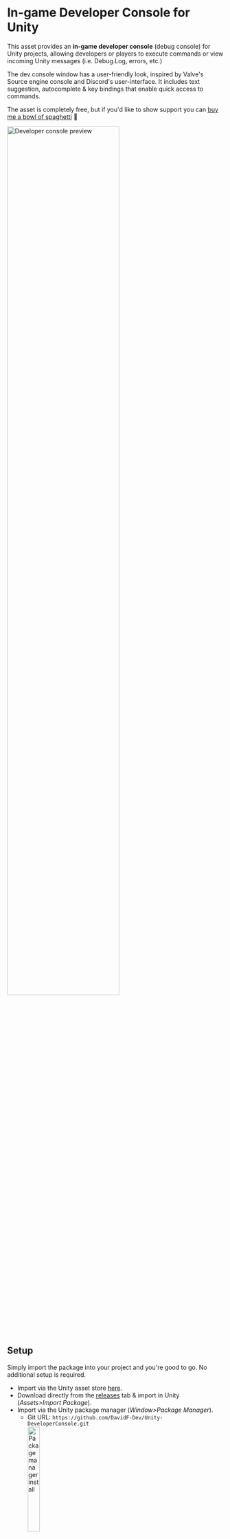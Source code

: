 # In-game Developer Console for Unity
This asset provides an <b>in-game developer console</b> (debug console) for Unity projects, allowing developers or players to execute commands or view incoming Unity messages (i.e. Debug.Log, errors, etc.)

The dev console window has a user-friendly look, inspired by Valve's Source engine console and Discord's user-interface. It includes text suggestion, autocomplete & key bindings that enable quick access to commands.

The asset is completely free, but if you'd like to show support you can [buy me a bowl of spaghetti](https://www.buymeacoffee.com/davidfdev) 🍝

<img src="/.github/preview2.gif" alt="Developer console preview" width="72%"></img>

## Setup
Simply import the package into your project and you're good to go. No additional setup is required.
- Import via the Unity asset store [here](https://u3d.as/2EE5).
- Download directly from the [releases](https://github.com/DavidF-Dev/Unity-DeveloperConsole/releases) tab & import in Unity (<i>Assets>Import Package</i>).
- Import via the Unity package manager (<i>Window>Package Manager</i>).
  - Git URL: ``https://github.com/DavidF-Dev/Unity-DeveloperConsole.git``</br>
    <img src="/.github/install1.png" alt="Package manager install" width="25%"></src>
  - <i>Or</i> add the following line to <i>Packages/manifest.json</i>:</br>``"com.davidfdev.devconsole": "https://github.com/DavidF-Dev/Unity-DeveloperConsole.git"``

## Usage
When the game is running, press tilde ``~`` to toggle the dev console window. The window has an input field along the bottom where commands can be entered. Pressing ENTER will execute the typed command.
- Use the UP / DOWN arrows to cycle through the command history or suggested commands.
- Use TAB to autocomplete a suggested command.

### Commands
Commands are in the form: <b>commandName parameter1 parameter2 ... parameterN</b>. Some commands have no parameters!

Typing "<b>commands</b>" will display a list of all available commands in the console log.</br>
Typing "<b>help print</b>" will provide helpful information about the <b>print</b> command.</br>
Typing "<b>print "Hello world!"</b>" will display the message "Hello world!" in the console log.

Text that is encased by quotation marks ``"`` will be interpreted as a single parameter.

### Scripting
The dev console can be accessed via the ``DevConsole`` static class in the ``DavidFDev.DevConsole`` namespace.
- ``Enable/DisableConsole()``: enable or disable the dev console entirely (disabled by default in release builds).
- ``Open/CloseConsole()``: open or close the dev console window.
- ``Log()``: log a message to the dev console.
- ``SetToggleKey()``: change or disable the key used to toggle the dev console window.
- ``AddCommand()``: add a custom command to the dev console database.

#### Example
```cs
using DavidFDev.DevConsole;
DevConsole.EnableConsole();
DevConsole.SetToggleKey(null);
DevConsole.Log("Hello world!");
```

### Custom commands
Custom commands can be added to the dev console by developers. They can be created in two ways:
- Use ``Command.Create()`` to initialise a new command instance, allowing for multiple parameters and aliases.
- Add the ``[DevConsoleCommand]`` attribute above a static method declaration, using the method body as the callback and arguments as command parameters.

#### Parameters
Default supported parameter types implement the [``IConvertible``](https://docs.microsoft.com/en-us/dotnet/api/system.iconvertible) interface (e.g. ``int``, ``float``, ``string``, ``bool``, etc.)</br>
To add a custom type, use ``DevConsole.AddParameterType<T>()`` (see FAQ below).</br>
- Enums are also supported.</br>
- Nullable-type parameters accept "null" and "~" (e.g. ``GameObject`` or ``Color?``).
- Value-type parameters accept "default" and "~" (e.g. ``Int32`` or ``Color``).

Commands that use a nullable bool (``Boolean?``) are used primarily as a toggle. For example, executing "<b>showfps ~</b>" will toggle showing the fps on-screen.

#### Example using Command.Create
```cs
DevConsole.AddCommand(Command.Create<string>(
  name: "print",
  aliases: "say,display",
  helpText: "Display a message in the dev console",
  p1: Parameter.Create(
    name: "message",
    helpText: "Message to display"
  ),
  callback: (string message) => DevConsole.Log(message)
));
```

#### Example using attribute
```cs
[DevConsoleCommand(
  name: "print",
  aliases: "say,display",
  helpText: "Display a message in the dev console",
  parameterHelpText: "Message to display"
)]
private static void Print(string message) => DevConsole.Log(message);
```

### Built-in commands
The asset provides various built-in commands.
- ``commands``: display a list of available commands.
- ``help (String)commandName``: display helpful information about the specified command.
- ``print (String)message``: display a message in the dev console log.
- ``exit``: exit the game.
- ``fullscreen (Boolean?)enabled``: query or set whether the window is fullscreen.
- ``bind (InputKey)key (String)command``: bind the specified key to execute a command, even if the dev console window is closed.
- ``showfps (Boolean?)enabled``: query or set whether to display the fps on-screen.
- ``cs_evaluate (String)expression``: evaluate a C# expression or statement and display the result.
- ``scene_load (Int32)buildIndex``: load a scene.
- ``scene_info (Int32)sceneIndex``: display information about an active scene.
- ``obj_list``: display a hierarchical list of all game objects in the scene.
- ``obj_info (String)name``: display information about a game object.
- ``sys_info``: display information about the system.
- ``enum (String)enumName``: display all values of the specified enum.

And more...

## FAQ
<b>Q. Does the asset support the new input system?</b></br>
A. Yes, the dev console supports both the legacy and new input system. The correct input system will be chosen automatically by the asset during compilation.

<b>Q. Does the dev console work in release builds?</b></br>
A. Yes, the dev console can be used in release builds, but will need to be enabled via script: ``DevConsole.EnableConsole()``. It can be included in commercial projects as long as the [licensing conditions](https://github.com/DavidF-Dev/Unity-DeveloperConsole/blob/main/LICENSE.md) are fulfilled. Furthermore, specific commands can be set up to only work in development builds.

<b>Q. How do I add a custom parameter type?</b></br>
A. Use ``DevConsole.AddParameterType<T>()`` to enable the use of the specified type as parameters. A parser function must be provided, which converts a string into the parameter type.
```cs
DevConsole.AddParameterType<GameObject>((string input) => GameObject.Find(input));
```

<b>Q. Can I remove a built-in command?</b></br>
A. Yes, use ``DevConsole.RemoveCommand()`` to remove almost any command. There are a few permanent commands that cannot be removed that are deemed essential for the developer console to run correctly.

<b>Q. How can I stop keyboard input in the dev console from triggering game-specific actions (e.g. space will make the character jump even though the input field is focused)?</b></br>
A. As far as I know, this is an unavoidable issue. I recommend making a global property for your game (e.g. ``AllowGameInput``) which you can query before performing any game-specific input. This property can then reference ``DevConsole.IsOpenAndFocused``, effectively disabling game-specific input when the dev console is open and the input field is focused. 
```cs
public static bool AllowGameInput => !DevConsole.IsOpenAndFocused;

private void CheckGameInput()
{
  if (!AllowGameInput) return;
  
  // ... check game input
}
```

<b>Q. This isn't quite what I'm after</b></br>
A. There are alternatives available by other developers - each slightly different. If this one doesn't meet your needs, then maybe one of theirs will:
- [yasirkula's Unity In-game Debug Console](https://github.com/yasirkula/UnityIngameDebugConsole).
- [popcron's Unity Console](https://github.com/popcron/console)
- [piveclabs' In-game Console](https://docs.piveclabs.com/assets-for-unity/developer-tools-for-unity/in-game-console)

Otherwise, feel free to send me a message if there's a feature you'd like to see added to this asset.

## Acknowledgements
- [@exdli](https://twitter.com/exdli/status/14063908189448642653) for help with supporting both input systems.
- [SpeedCrunch](https://speedcrunch.org/) calculator which inspired the command suggestion / autocomplete design.
- [FiraCode](https://github.com/tonsky/FiraCode) font used under the SIL Open Font License 1.1.

## Contact
If you have any questions or would like to get in contact, shoot me an email at contact@davidfdev.com. Alternatively, you can send me a direct message on Twitter at [@DavidF_Dev](https://twitter.com/DavidF_Dev).</br></br>
Consider showing support by [buying me a bowl of spaghetti](https://www.buymeacoffee.com/davidfdev) 🍝</br>
View my other Unity tools on my [website](https://www.davidfdev.com/tools) 🔨
